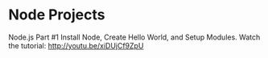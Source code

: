 Node Projects
============
Node.js Part #1 Install Node, Create Hello World, and Setup Modules. 
Watch the tutorial: http://youtu.be/xiDUjCf9ZpU